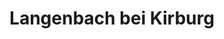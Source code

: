---
title: Langenbach bei Kirburg
url: /langenbach-bei-kirburg/
latitude: 50.703
longitude: 7.935
---